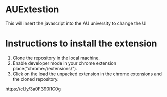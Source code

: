 # AUExtestion
This will insert the javascript into the AU university to change the UI

# Instructions to install the extension
1. Clone the repository in the local machine.
2. Enable developer mode in your chrome extension place("chrome://extensions/").
3. Click on the load the unpacked extension in the chrome extensions and the cloned repository.


https://cl.ly/3a0F390i1C0g

